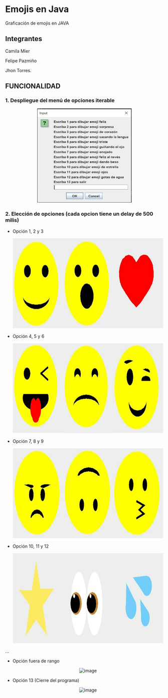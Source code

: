 # Emojis en Java
Graficación de emojis en JAVA 

## Integrantes 

Camila Mier

Felipe Pazmiño

Jhon Torres.

## FUNCIONALIDAD

### 1. Despliegue del menú de opciones iterable
<p align="center"> 
<img width="301" height="300" alt="image" src="Imagenes Deber/menu.jpeg">
</p>

### 2. Elección de opciones (cada opcion tiene un delay de 500 milis)
  - Opción 1, 2 y 3
    <p align="center"> 
    <img width="911" height="287" alt="image" src="Imagenes Deber/Op 1 2 3.png">
    </p>
  
  
  - Opción 4, 5 y 6
    <p align="center"> 
    <img width="911" height="287" alt="image" src="Imagenes Deber/op 4 5 6.png">
    </p>
  
  
  - Opción 7, 8 y 9
    <p align="center"> 
    <img width="911" height="287" alt="image" src="Imagenes Deber/op 7 8 9.png">
    </p> 
  
  
  - Opción 10, 11 y 12
    <p align="center"> 
    <img width="911" height="287" alt="image" src="Imagenes Deber/op 10 11 12.png">
    </p>
    

  ...
  
  - Opción fuera de rango
    <p align="center"> 
    <img width="311" height="147" alt="image" src="https://user-images.githubusercontent.com/38541491/179367420-fbad6b7c-7ada-4646-bbbb-4dca6f2626dd.png">
    </p>
  
  - Opción 13 (Cierre del programa)
    <p align="center"> 
    <img width="311" height="147" alt="image" src="https://user-images.githubusercontent.com/38541491/179367436-aff260f8-2ea8-4c42-9bc5-75251ae12ffd.png">
    </p>
  

